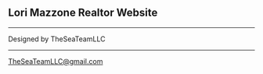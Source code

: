 
## Lori Mazzone Realtor Website

-------------------------------------------------------------------------

Designed by TheSeaTeamLLC

--------------------------------------------------------------------------

TheSeaTeamLLC@gmail.com
